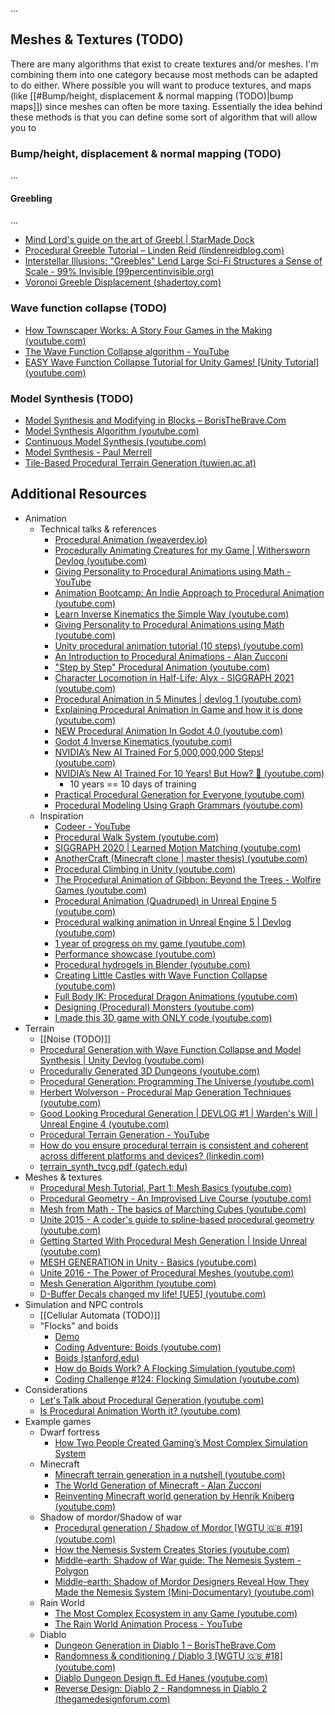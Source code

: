 ...

## Meshes & Textures (TODO)
There are many algorithms that exist to create textures and/or meshes. I'm combining them into one category because most methods can be adapted to do either. Where possible you will want to produce textures, and maps (like [[#Bump/height, displacement & normal mapping (TODO)|bump maps]]) since meshes can often be more taxing. Essentially the idea behind these methods is that you can define some sort of algorithm that will allow you to 

### Bump/height, displacement &  normal mapping (TODO)
...

#### Greebling
...
- [Mind Lord's guide on the art of Greebl | StarMade Dock](https://starmadedock.net/threads/mind-lords-guide-on-the-art-of-greebl.977/)
- [Procedural Greeble Tutorial – Linden Reid (lindenreidblog.com)](https://lindenreidblog.com/2017/12/13/procedural-greeble-tutorial/)
- [Interstellar Illusions: "Greebles" Lend Large Sci-Fi Structures a Sense of Scale - 99% Invisible (99percentinvisible.org)](https://99percentinvisible.org/article/interstellar-illusions-greebles-lend-large-sci-fi-structures-a-sense-of-scale/)
- [Voronoi Greeble Displacement (shadertoy.com)](https://www.shadertoy.com/view/NllyWf)
### Wave function collapse (TODO)
- [How Townscaper Works: A Story Four Games in the Making (youtube.com)](https://www.youtube.com/watch?v=_1fvJ5sHh6A)
- [The Wave Function Collapse algorithm - YouTube](https://www.youtube.com/watch?v=qRtrj6Pua2A)
- [EASY Wave Function Collapse Tutorial for Unity Games! [Unity Tutorial] (youtube.com)](https://www.youtube.com/watch?v=IDKWtzTRX3Q)



### Model Synthesis (TODO)

- [Model Synthesis and Modifying in Blocks – BorisTheBrave.Com](https://www.boristhebrave.com/2021/10/26/model-synthesis-and-modifying-in-blocks/)
- [Model Synthesis Algorithm (youtube.com)](https://www.youtube.com/watch?v=A2ODauA1a0M)
- [Continuous Model Synthesis (youtube.com)](https://www.youtube.com/watch?v=ndancJdiFVw)
- [Model Synthesis - Paul Merrell](https://paulmerrell.org/model-synthesis/)
- [Tile-Based Procedural Terrain Generation (tuwien.ac.at)](https://www.cg.tuwien.ac.at/research/publications/2019/scholz_2017_bac/scholz_2017_bac-thesis.pdf)



## Additional Resources
- Animation
	- Technical talks & references
		- [Procedural Animation (weaverdev.io)](https://weaverdev.io/projects/bonehead-procedural-animation/)
		- [Procedurally Animating Creatures for my Game | Withersworn Devlog (youtube.com)](https://www.youtube.com/watch?v=I7BRv5wjeZg)
		- [Giving Personality to Procedural Animations using Math - YouTube](https://www.youtube.com/watch?v=KPoeNZZ6H4s)
		- [Animation Bootcamp: An Indie Approach to Procedural Animation (youtube.com)](https://www.youtube.com/watch?v=LNidsMesxSE)
		- [Learn Inverse Kinematics the Simple Way (youtube.com)](https://www.youtube.com/watch?v=wgpgNLEEpeY)
		- [Giving Personality to Procedural Animations using Math (youtube.com)](https://www.youtube.com/watch?v=KPoeNZZ6H4s)
		- [Unity procedural animation tutorial (10 steps) (youtube.com)](https://www.youtube.com/watch?v=e6Gjhr1IP6w)
		- [An Introduction to Procedural Animations - Alan Zucconi](https://www.alanzucconi.com/2017/04/17/procedural-animations/)
		- ["Step by Step" Procedural Animation (youtube.com)](https://www.youtube.com/watch?v=vKiqs_h1WXM)
		- [Character Locomotion in Half-Life: Alyx - SIGGRAPH 2021 (youtube.com)](https://www.youtube.com/watch?v=RCu-NzH4zrs)
		- [Procedural Animation in 5 Minutes | devlog 1 (youtube.com)](https://www.youtube.com/watch?v=PcpkBzcRdSU)
		- [Explaining Procedural Animation in Game and how it is done (youtube.com)](https://www.youtube.com/watch?v=eYxdbSvI7YI)
		- [NEW Procedural Animation In Godot 4.0 (youtube.com)](https://www.youtube.com/watch?v=G_seJ2Yg1GA)
		- [Godot 4 Inverse Kinematics (youtube.com)](https://www.youtube.com/watch?v=xSP1pqGsWXo)
		- [NVIDIA’s New AI Trained For 5,000,000,000 Steps! (youtube.com)](https://www.youtube.com/watch?v=nAMSfmHuMOQ)
		- [NVIDIA’s New AI Trained For 10 Years! But How? 🤺 (youtube.com)](https://www.youtube.com/watch?v=1kV-rZZw50Q)
			- 10 years == 10 days of training
		- [Practical Procedural Generation for Everyone (youtube.com)](https://www.youtube.com/watch?v=WumyfLEa6bU)
		- [Procedural Modeling Using Graph Grammars (youtube.com)](https://www.youtube.com/watch?v=FG3LbcOGHqw)
	- Inspiration
		- [Codeer - YouTube](https://www.youtube.com/@Codeer/videos)
		- [Procedural Walk System (youtube.com)](https://www.youtube.com/watch?v=MWgUnv4TFY4)
		- [SIGGRAPH 2020 | Learned Motion Matching (youtube.com)](https://www.youtube.com/watch?v=16CHDQK4W5k)
		- [AnotherCraft (Minecraft clone | master thesis) (youtube.com)](https://www.youtube.com/watch?v=M98Th82wC7c)
		- [Procedural Climbing in Unity (youtube.com)](https://www.youtube.com/watch?v=BzyxhuG7aaM)
		- [The Procedural Animation of Gibbon: Beyond the Trees - Wolfire Games (youtube.com)](https://www.youtube.com/watch?v=KCKdGlpsdlo)
		- [Procedural Animation (Quadruped) in Unreal Engine 5 (youtube.com)](https://www.youtube.com/watch?v=ExgCP27vJGc)
		- [Procedural walking animation in Unreal Engine 5 | Devlog (youtube.com)](https://www.youtube.com/watch?v=AEN2QbPPfw0)
		- [1 year of progress on my game (youtube.com)](https://www.youtube.com/watch?v=ClETeoWp7I8)
		- [Performance showcase (youtube.com)](https://www.youtube.com/watch?v=ivL20WQ9Pr8)
		- [Procedural hydrogels in Blender (youtube.com)](https://www.youtube.com/watch?v=Pr3ZSa3p7WI)
		- [Creating Little Castles with Wave Function Collapse (youtube.com)](https://www.youtube.com/watch?v=MyMbbmWVCDw)
		- [Full Body IK: Procedural Dragon Animations (youtube.com)](https://www.youtube.com/watch?v=Z8eqaFG7lZQ)
		- [Designing (Procedural) Monsters (youtube.com)](https://www.youtube.com/watch?v=a87tB__3KEs)
		- [I made this 3D game with ONLY code (youtube.com)](https://www.youtube.com/watch?v=QhvzmskRiCk)
- Terrain
	- [[Noise (TODO)]]
	- [Procedural Generation with Wave Function Collapse and Model Synthesis | Unity Devlog (youtube.com)](https://www.youtube.com/watch?v=zIRTOgfsjl0)
	- [Procedurally Generated 3D Dungeons (youtube.com)](https://www.youtube.com/watch?v=rBY2Dzej03A)
	- [Procedural Generation: Programming The Universe (youtube.com)](https://www.youtube.com/watch?v=ZZY9YE7rZJw)
	- [Herbert Wolverson - Procedural Map Generation Techniques (youtube.com)](https://www.youtube.com/watch?v=TlLIOgWYVpI)
	- [Good Looking Procedural Generation | DEVLOG #1 | Warden's Will | Unreal Engine 4 (youtube.com)](https://www.youtube.com/watch?v=IYN1IiNduRI)
	- [Procedural Terrain Generation - YouTube](https://www.youtube.com/watch?v=bls9s1fJ9DE)
	- [How do you ensure procedural terrain is consistent and coherent across different platforms and devices? (linkedin.com)](https://www.linkedin.com/advice/0/how-do-you-ensure-procedural-terrain-consistent-coherent)
	- [terrain_synth_tvcg.pdf (gatech.edu)](https://faculty.cc.gatech.edu/~turk/my_papers/terrain_synth_tvcg.pdf)
- Meshes & textures
	- [Procedural Mesh Tutorial, Part 1: Mesh Basics (youtube.com)](https://www.youtube.com/watch?v=ucuOVL7c5Hw)
	- [Procedural Geometry - An Improvised Live Course (youtube.com)](https://www.youtube.com/watch?v=6xs0Saff940)
	- [Mesh from Math - The basics of Marching Cubes (youtube.com)](https://www.youtube.com/watch?v=KvwVYJY_IZ4)
	- [Unite 2015 - A coder's guide to spline-based procedural geometry (youtube.com)](https://www.youtube.com/watch?v=o9RK6O2kOKo)
	- [Getting Started With Procedural Mesh Generation | Inside Unreal (youtube.com)](https://www.youtube.com/watch?v=1ksgB6hYGrE)
	- [MESH GENERATION in Unity - Basics (youtube.com)](https://www.youtube.com/watch?v=eJEpeUH1EMg)
	- [Unite 2016 - The Power of Procedural Meshes (youtube.com)](https://www.youtube.com/watch?v=8LTDFwWMlqQ)
	- [Mesh Generation Algorithm (youtube.com)](https://www.youtube.com/watch?v=alHVa0kcjYI)
	- [D-Buffer Decals changed my life! [UE5] (youtube.com)](https://www.youtube.com/watch?v=gHQtV4JCsfU)
- Simulation and NPC controls
	- [[Cellular Automata (TODO)]]
	- "Flocks" and boids
		- [Demo](https://eater.net/boids)
		- [Coding Adventure: Boids (youtube.com)](https://www.youtube.com/watch?v=bqtqltqcQhw)
		- [Boids (stanford.edu)](https://cs.stanford.edu/people/eroberts/courses/soco/projects/2008-09/modeling-natural-systems/boids.html)
		- [How do Boids Work? A Flocking Simulation (youtube.com)](https://www.youtube.com/watch?v=QbUPfMXXQIY)
		- [Coding Challenge #124: Flocking Simulation (youtube.com)](https://www.youtube.com/watch?v=mhjuuHl6qHM)
- Considerations
	- [Let's Talk about Procedural Generation (youtube.com)](https://www.youtube.com/watch?v=x2pJcP8_5TI)
	- [Is Procedural Animation Worth it? (youtube.com)](https://www.youtube.com/watch?v=H70kLqA7LaU)
- Example games
	- Dwarf fortress
		- [How Two People Created Gaming’s Most Complex Simulation System](https://www.youtube.com/watch?v=1ieGQ_YddX0)
	- Minecraft
		- [Minecraft terrain generation in a nutshell (youtube.com)](https://www.youtube.com/watch?v=CSa5O6knuwI)
		- [The World Generation of Minecraft - Alan Zucconi](https://www.alanzucconi.com/2022/06/05/minecraft-world-generation/)
		- [Reinventing Minecraft world generation by Henrik Kniberg (youtube.com)](https://www.youtube.com/watch?v=ob3VwY4JyzE)
	- Shadow of mordor/Shadow of war
		- [Procedural generation / Shadow of Mordor [WGTU 🇬🇧 #19] (youtube.com)](https://www.youtube.com/watch?v=92s338wswI0)
		- [How the Nemesis System Creates Stories (youtube.com)](https://www.youtube.com/watch?v=Lm_AzK27mZY)
		- [Middle-earth: Shadow of War guide: The Nemesis System - Polygon](https://www.polygon.com/middle-earth-shadow-of-war-guide/2017/10/9/16439610/the-nemesis-system-and-you)
		- [Middle-earth: Shadow of Mordor Designers Reveal How They Made the Nemesis System (Mini-Documentary) (youtube.com)](https://www.youtube.com/watch?v=WS4ofqYWBs8)
	- Rain World
		- [The Most Complex Ecosystem in any Game (youtube.com)](https://www.youtube.com/watch?v=GMx8OsTDHfM)
		- [The Rain World Animation Process - YouTube](https://www.youtube.com/watch?v=sVntwsrjNe4)
	- Diablo
		- [Dungeon Generation in Diablo 1 – BorisTheBrave.Com](https://www.boristhebrave.com/2019/07/14/dungeon-generation-in-diablo-1/)
		- [Randomness & conditioning / Diablo 3 [WGTU 🇬🇧 #18] (youtube.com)](https://www.youtube.com/watch?v=Bcbn_itWR-Q)
		- [Diablo Dungeon Design ft. Ed Hanes (youtube.com)](https://www.youtube.com/watch?v=tUFvhDOPA_w)
		- [Reverse Design: Diablo 2 - Randomness in Diablo 2 (thegamedesignforum.com)](https://thegamedesignforum.com/features/RD_D2_5.html)